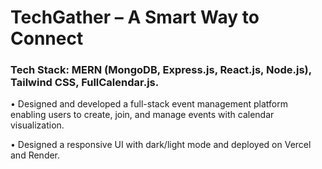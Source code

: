 # TechGather – A Smart Way to Connect
  
 <h3> Tech Stack: MERN (MongoDB, Express.js, React.js, Node.js), Tailwind CSS, FullCalendar.js. </h3>
  
<p> • Designed and developed a full-stack event management platform enabling users to create, join, and manage events with calendar visualization. </p>
<p> • Designed a responsive UI with dark/light mode and deployed on Vercel and Render. </p>

